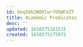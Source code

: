 ```yaml
---
id: Doq50k2W0Xlwr7O5WF4ZT
title: Academic Predicates
desc: ''
updated: 1638375181515
created: 1638375175972
---
```



